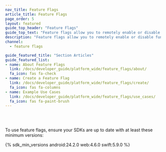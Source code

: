 ```yaml
---
nav_title: Feature Flags
article_title: Feature Flags
page_order: 5
layout: featured
guide_top_header: "Feature Flags"
guide_top_text: "Feature flags allow you to remotely enable or disable functionality for a selection of users. Importantly, they let you turn a feature on and off in production without additional code deployment or app store updates. This allows you to safely roll out new features with confidence."
description: "Feature flags allow you to remotely enable or disable functionality for a selection of users. Importantly, they let you turn a feature on and off in production without additional code deployment or app store updates. This allows you to safely roll out new features with confidence."
channel:
  - feature flags

guide_featured_title: "Section Articles"
guide_featured_list:
- name: About Feature Flags
  link: /docs/developer_guide/platform_wide/feature_flags/about/
  fa_icon: fas fa-check
- name: Create a Feature Flag
  link: /docs/developer_guide/platform_wide/feature_flags/create/
  fa_icon: fas fa-columns
- name: Example Use Cases
  link: /docs/developer_guide/platform_wide/feature_flags/use_cases/
  fa_icon: fas fa-paint-brush
---
```

<br><br>

To use feature flags, ensure your SDKs are up to date with at least these minimum versions:

{% sdk_min_versions android:24.2.0 web:4.6.0 swift:5.9.0 %}
